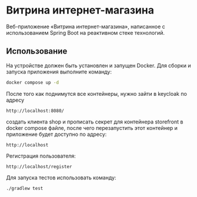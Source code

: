 # Витрина интернет-магазина

Веб-приложение «Витрина интернет-магазина», написанное с использованием Spring Boot на реактивном стеке технологий.

## Использование

На устройстве должен быть установлен и запущен Docker. Для сборки и запуска приложения выполните команду:

```sh
docker compose up -d
```

После того как поднимутся все контейнеры, нужно зайти в keycloak по адресу

```
http://localhost:8080/
```

создать клиента shop и прописать секрет для контейнера storefront в docker compose файле, после чего перезапустить
этот контейнер и приложение будет доступно по адресу:

```
http://localhost
```

Регистрация пользователя:

```
http://localhost/register
```

Для запуска тестов использовать команду:

```sh
./gradlew test
```